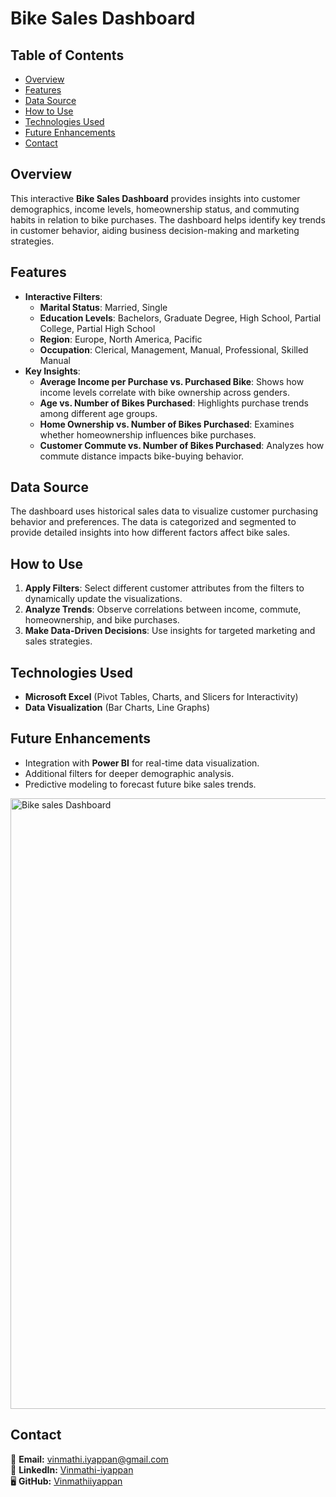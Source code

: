 # Bike Sales Dashboard

## Table of Contents
- [Overview](#overview)
- [Features](#features)
- [Data Source](#data-source)
- [How to Use](#how-to-use)
- [Technologies Used](#technologies-used)
- [Future Enhancements](#future-enhancements)
- [Contact](#contact)

## Overview
This interactive **Bike Sales Dashboard** provides insights into customer demographics, income levels, homeownership status, and commuting habits in relation to bike purchases. The dashboard helps identify key trends in customer behavior, aiding business decision-making and marketing strategies.

## Features
- **Interactive Filters**:
  - **Marital Status**: Married, Single
  - **Education Levels**: Bachelors, Graduate Degree, High School, Partial College, Partial High School
  - **Region**: Europe, North America, Pacific
  - **Occupation**: Clerical, Management, Manual, Professional, Skilled Manual
- **Key Insights**:
  - **Average Income per Purchase vs. Purchased Bike**: Shows how income levels correlate with bike ownership across genders.
  - **Age vs. Number of Bikes Purchased**: Highlights purchase trends among different age groups.
  - **Home Ownership vs. Number of Bikes Purchased**: Examines whether homeownership influences bike purchases.
  - **Customer Commute vs. Number of Bikes Purchased**: Analyzes how commute distance impacts bike-buying behavior.

## Data Source
The dashboard uses historical sales data to visualize customer purchasing behavior and preferences. The data is categorized and segmented to provide detailed insights into how different factors affect bike sales.

## How to Use
1. **Apply Filters**: Select different customer attributes from the filters to dynamically update the visualizations.
2. **Analyze Trends**: Observe correlations between income, commute, homeownership, and bike purchases.
3. **Make Data-Driven Decisions**: Use insights for targeted marketing and sales strategies.

## Technologies Used
- **Microsoft Excel** (Pivot Tables, Charts, and Slicers for Interactivity)
- **Data Visualization** (Bar Charts, Line Graphs)

## Future Enhancements
- Integration with **Power BI** for real-time data visualization.
- Additional filters for deeper demographic analysis.
- Predictive modeling to forecast future bike sales trends.

<img width="977" alt="Bike sales Dashboard" src="https://github.com/user-attachments/assets/00c55c7a-1aaa-4c29-b375-74672614a1dd" />

## Contact
📧 **Email:** [vinmathi.iyappan@gmail.com](mailto:vinmathi.iyappan@gmail.com)  
🔗 **LinkedIn:** [Vinmathi-iyappan](https://linkedin.com/in//vinmathi-iyappan/)  
🖥 **GitHub:** [Vinmathiiyappan](https://github.com/Vinmathiiyappan)

